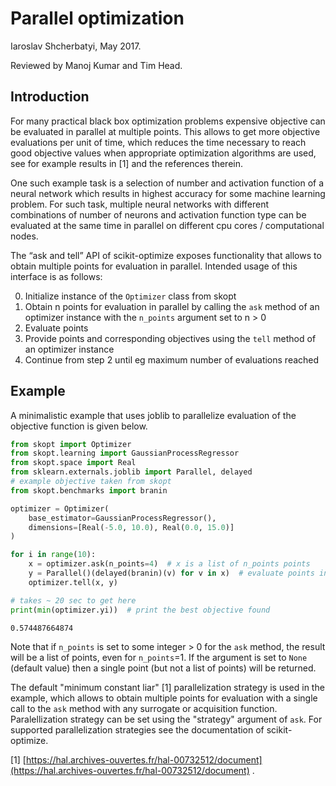 
# Parallel optimization

Iaroslav Shcherbatyi, May 2017.

Reviewed by Manoj Kumar and Tim Head.

## Introduction

For many practical black box optimization problems expensive objective can be evaluated in parallel at multiple points. This allows to get more objective evaluations per unit of time, which reduces the time necessary to reach good objective values when appropriate optimization algorithms are used, see for example results in [1] and the references therein. 
 
 
One such example task is a selection of number and activation function of a neural network which results in highest accuracy for some machine learning problem. For such task, multiple neural networks with different combinations of number of neurons and activation function type can be evaluated at the same time in parallel on different cpu cores / computational nodes. 
 
 
The “ask and tell” API of scikit-optimize exposes functionality that allows to obtain multiple points for evaluation in parallel. Intended usage of this interface is as follows:


0. Initialize instance of the `Optimizer` class from skopt
1. Obtain n points for evaluation in parallel by calling the `ask` method of an optimizer instance with the `n_points` argument set to n > 0
2. Evaluate points
3. Provide points and corresponding objectives using the `tell` method of an optimizer instance
4. Continue from step 2 until eg maximum number of evaluations reached

## Example
 
A minimalistic example that uses joblib to parallelize evaluation of the objective function is given below.



```python
from skopt import Optimizer
from skopt.learning import GaussianProcessRegressor
from skopt.space import Real
from sklearn.externals.joblib import Parallel, delayed
# example objective taken from skopt
from skopt.benchmarks import branin

optimizer = Optimizer(
    base_estimator=GaussianProcessRegressor(),
    dimensions=[Real(-5.0, 10.0), Real(0.0, 15.0)]
)

for i in range(10): 
    x = optimizer.ask(n_points=4)  # x is a list of n_points points    
    y = Parallel()(delayed(branin)(v) for v in x)  # evaluate points in parallel
    optimizer.tell(x, y)

# takes ~ 20 sec to get here
print(min(optimizer.yi))  # print the best objective found 
```

    0.574487664874


Note that if `n_points` is set to some integer > 0 for the `ask` method, the result will be a list of points, even for `n_points`=1. If the argument is set to `None` (default value) then a single point (but not a list of points) will be returned.

The default "minimum constant liar" [1] parallelization strategy is used in the example, which allows to obtain multiple points for evaluation with a single call to the `ask` method with any surrogate or acquisition function. Paralellization strategy can be set using the "strategy" argument of `ask`. For supported parallelization strategies see the documentation of scikit-optimize. 

[1] [https://hal.archives-ouvertes.fr/hal-00732512/document](https://hal.archives-ouvertes.fr/hal-00732512/document) .
